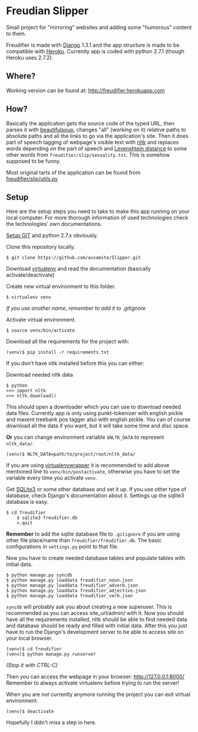 Freudian Slipper
================

Small project for "mirroring" websites and adding some "humorous" content to them.

Freudifier is made with [Django](https://www.djangoproject.com/) 1.3.1 and the app 
structure is made to be compatible with [Heroku](http://www.heroku.com/). 
Currently app is coded with python 2.7.1 (though Heroku uses 2.7.2).

Where?
------

Working version can be found at: http://freudifier.herokuapp.com

How?
----

Basically the application gets the source code of the typed URL, then parses it
with [beautifulsoup](http://www.crummy.com/software/BeautifulSoup/), changes "all" 
(working on it) relative paths to absolute
paths and all the links to go via the application's site. Then it does part of 
speech tagging of webpage's visible text with [nltk](http://nltk.org/) and replaces words depending on 
the part of speech and [Levenshtein distance](http://en.wikipedia.org/wiki/Levenshtein_distance) 
to some other words from ``freudifier/slip/sexuality.txt``. This is somehow supposed to be funny.

Most original tarts of the application can be found from [freudifier/slip/utils.py](https://github.com/assamite/Slipper/blob/master/freudifier/slip/utils.py)

Setup
-----

Here are the setup steps you need to take to make this app running on your local computer.
For more thorough information of used technologies check the technologies' own documentations.

[Setup GIT](https://help.github.com/articles/set-up-git) and python 2.7.x obviously.

Clone this repository locally.

	$ git clone https://github.com/assamite/Slipper.git

Download [virtualenv](http://www.virtualenv.org/en/latest/) and read the documentation (basically activate/deactivate)
	
Create new virtual environment to this folder.
	
	$ virtualenv venv
	
*If you use another name, remember to add it to .gitignore*
	
Activate virtual environment.
	
	$ source venv/bin/activate
	
Download all the requirements for the project with:
	
	(venv)$ pip install -r requirements.txt
	
If you don't have nltk installed before this you can either:

Download needed nltk data

	$ python
	>>> import nltk
	>>> nltk.download()
	
This should open a downloader which you can use to download needed data files.
Currently app is only using punkt-tokenizer with english pickle and maxent treebank pos tagger 
also with english pickle. You can of course download all the data if you want, but it will take 
some time and disc space.

**Or** you can change environment variable ``$NLTK_DATA`` to represent ``nltk_data/``. 

	(venv)$ NLTK_DATA=path/to/project/root/nltk_data/
	
If you are using [virtualenvwrapper](http://www.doughellmann.com/projects/virtualenvwrapper/) it is recommended to add above mentioned line to ``venv/bin/postactivate``,
otherwise you have to set the variable every time you activate ``venv``.

Get [SQLite3](http://www.sqlite.org/) or some other database and set it up. 
If you use other type of database, check Django's documentation about it. Settings up the sqlite3 database is easy.

	$ cd freudifier
        $ sqlite3 freudifier.db
        >.quit

**Remember** to add the sqlite database file to ``.gitignore`` if you are using other file place/name than ``freudifier/freudifier.db``.
The basic configurations in ``settings.py`` point to that file. 

Now you have to create needed database tables and populate tables with initial data.
	
	$ python manage.py syncdb
	$ python manage.py loaddata freudifier_noun.json
	$ python manage.py loaddata freudifier_adverb.json
	$ python manage.py loaddata freudifier_adjective.json
	$ python manage.py loaddata freudifier_verb.json
	
``syncdb`` will probably ask you about creating a new superuser. This is recommended as you can access
site_url/admin/ with it.
Now you should have all the requirements installed, nltk should be able to find needed data and database
should be ready and filled with initial data.
After this you just have to run the Django's development server to be able to access site on your
local browser.

	(venv)$ cd freudifier
	(venv)$ python manage.py runserver
	
*(Stop it with CTRL-C)*
	
Then you can access the webpage in your browser: http://127.0.0.1:8000/
Remember to always activate virtualenv before trying to run the server!	

When you are *not* currently anymore running the project you can exit virtual environment.
	
	(venv)$ deactivate
	
Hopefully I didn't miss a step in here.
	


